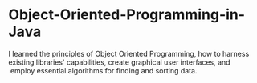 # Object-Oriented-Programming-in-Java
I learned the principles of Object Oriented Programming, how to harness existing libraries' capabilities, create graphical user interfaces, and  employ essential algorithms for finding and sorting data.
